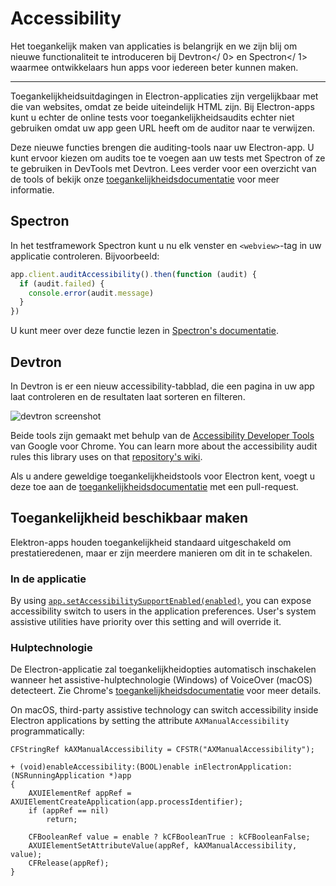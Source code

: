 # Accessibility

Het toegankelijk maken van applicaties is belangrijk en we zijn blij om nieuwe functionaliteit te introduceren bij Devtron</ 0> en Spectron</ 1> waarmee ontwikkelaars hun apps voor iedereen beter kunnen maken.</p> 

* * *

Toegankelijkheidsuitdagingen in Electron-applicaties zijn vergelijkbaar met die van websites, omdat ze beide uiteindelijk HTML zijn. Bij Electron-apps kunt u echter de online tests voor toegankelijkheidsaudits echter niet gebruiken omdat uw app geen URL heeft om de auditor naar te verwijzen.

Deze nieuwe functies brengen die auditing-tools naar uw Electron-app. U kunt ervoor kiezen om audits toe te voegen aan uw tests met Spectron of ze te gebruiken in DevTools met Devtron. Lees verder voor een overzicht van de tools of bekijk onze [toegankelijkheidsdocumentatie](https://electronjs.org/docs/tutorial/accessibility) voor meer informatie.

## Spectron

In het testframework Spectron kunt u nu elk venster en `<webview>`-tag in uw applicatie controleren. Bijvoorbeeld:

```javascript
app.client.auditAccessibility().then(function (audit) {
  if (audit.failed) {
    console.error(audit.message)
  }
})
```

U kunt meer over deze functie lezen in [Spectron's documentatie](https://github.com/electron/spectron#accessibility-testing).

## Devtron

In Devtron is er een nieuw accessibility-tabblad, die een pagina in uw app laat controleren en de resultaten laat sorteren en filteren.

![devtron screenshot](https://cloud.githubusercontent.com/assets/1305617/17156618/9f9bcd72-533f-11e6-880d-389115f40a2a.png)

Beide tools zijn gemaakt met behulp van de [Accessibility Developer Tools](https://github.com/GoogleChrome/accessibility-developer-tools) van Google voor Chrome. You can learn more about the accessibility audit rules this library uses on that [repository's wiki](https://github.com/GoogleChrome/accessibility-developer-tools/wiki/Audit-Rules).

Als u andere geweldige toegankelijkheidstools voor Electron kent, voegt u deze toe aan de [toegankelijkheidsdocumentatie](https://electronjs.org/docs/tutorial/accessibility) met een pull-request.

## Toegankelijkheid beschikbaar maken

Elektron-apps houden toegankelijkheid standaard uitgeschakeld om prestatieredenen, maar er zijn meerdere manieren om dit in te schakelen.

### In de applicatie

By using [`app.setAccessibilitySupportEnabled(enabled)`](https://electron.atom.io/docs/api/app.md#appsetaccessibilitysupportenabledenabled-macos-windows), you can expose accessibility switch to users in the application preferences. User's system assistive utilities have priority over this setting and will override it.

### Hulptechnologie

De Electron-applicatie zal toegankelijkheidopties automatisch inschakelen wanneer het assistive-hulptechnologie (Windows) of VoiceOver (macOS) detecteert. Zie Chrome's [toegankelijkheidsdocumentatie](https://www.chromium.org/developers/design-documents/accessibility#TOC-How-Chrome-detects-the-presence-of-Assistive-Technology) voor meer details.

On macOS, third-party assistive technology can switch accessibility inside Electron applications by setting the attribute `AXManualAccessibility` programmatically:

```objc
CFStringRef kAXManualAccessibility = CFSTR("AXManualAccessibility");

+ (void)enableAccessibility:(BOOL)enable inElectronApplication:(NSRunningApplication *)app
{
    AXUIElementRef appRef = AXUIElementCreateApplication(app.processIdentifier);
    if (appRef == nil)
        return;

    CFBooleanRef value = enable ? kCFBooleanTrue : kCFBooleanFalse;
    AXUIElementSetAttributeValue(appRef, kAXManualAccessibility, value);
    CFRelease(appRef);
}
```